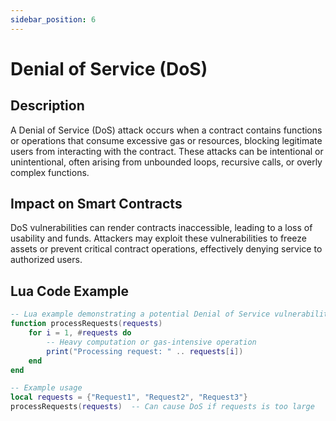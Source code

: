 ```yaml
---
sidebar_position: 6
---
```

# Denial of Service (DoS)

## Description
A Denial of Service (DoS) attack occurs when a contract contains functions or operations that consume excessive gas or resources, blocking legitimate users from interacting with the contract. These attacks can be intentional or unintentional, often arising from unbounded loops, recursive calls, or overly complex functions.

## Impact on Smart Contracts
DoS vulnerabilities can render contracts inaccessible, leading to a loss of usability and funds. Attackers may exploit these vulnerabilities to freeze assets or prevent critical contract operations, effectively denying service to authorized users.

## Lua Code Example
```lua
-- Lua example demonstrating a potential Denial of Service vulnerability
function processRequests(requests)
    for i = 1, #requests do
        -- Heavy computation or gas-intensive operation
        print("Processing request: " .. requests[i])
    end
end

-- Example usage
local requests = {"Request1", "Request2", "Request3"}
processRequests(requests)  -- Can cause DoS if requests is too large
